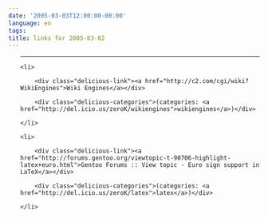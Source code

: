 ```yaml
---
date: '2005-03-03T12:00:00-00:00'
language: en
tags:
title: links for 2005-03-02
---
```



<ul class="delicious">

-------------------------------

	<li>

		<div class="delicious-link"><a href="http://c2.com/cgi/wiki?WikiEngines">Wiki Engines</a></div>

		<div class="delicious-categories">(categories: <a href="http://del.icio.us/zeroK/wikiengines">wikiengines</a>)</div>

	</li>

	<li>

		<div class="delicious-link"><a href="http://forums.gentoo.org/viewtopic-t-90706-highlight-latex+euro.html">Gentoo Forums :: View topic - Euro sign support in LaTeX</a></div>

		<div class="delicious-categories">(categories: <a href="http://del.icio.us/zeroK/latex">latex</a>)</div>

	</li>

</ul>